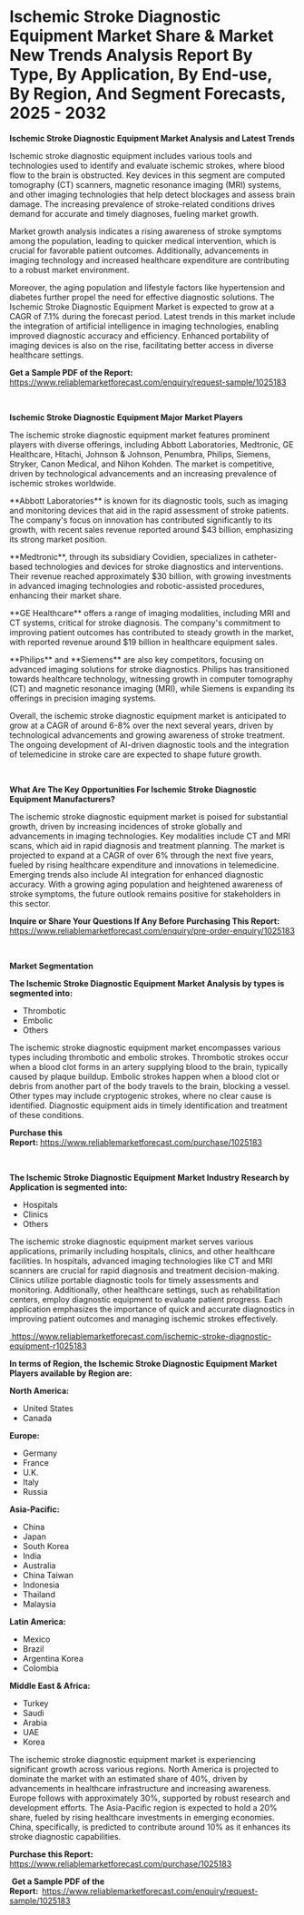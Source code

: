 <p><h1>Ischemic Stroke Diagnostic Equipment Market Share & Market New Trends Analysis Report By Type, By Application, By End-use, By Region, And Segment Forecasts, 2025 - 2032</h1></p><p><strong>Ischemic Stroke Diagnostic Equipment Market Analysis and Latest Trends</strong></p>
<p><p>Ischemic stroke diagnostic equipment includes various tools and technologies used to identify and evaluate ischemic strokes, where blood flow to the brain is obstructed. Key devices in this segment are computed tomography (CT) scanners, magnetic resonance imaging (MRI) systems, and other imaging technologies that help detect blockages and assess brain damage. The increasing prevalence of stroke-related conditions drives demand for accurate and timely diagnoses, fueling market growth.</p><p>Market growth analysis indicates a rising awareness of stroke symptoms among the population, leading to quicker medical intervention, which is crucial for favorable patient outcomes. Additionally, advancements in imaging technology and increased healthcare expenditure are contributing to a robust market environment. </p><p>Moreover, the aging population and lifestyle factors like hypertension and diabetes further propel the need for effective diagnostic solutions. The Ischemic Stroke Diagnostic Equipment Market is expected to grow at a CAGR of 7.1% during the forecast period. Latest trends in this market include the integration of artificial intelligence in imaging technologies, enabling improved diagnostic accuracy and efficiency. Enhanced portability of imaging devices is also on the rise, facilitating better access in diverse healthcare settings.</p></p>
<p><strong>Get a Sample PDF of the Report:&nbsp;</strong> <a href="https://www.reliablemarketforecast.com/enquiry/request-sample/1025183?utm_campaign=1144&utm_medium=2&utm_source=Github&utm_content=ia&utm_term=18042025&utm_id=ischemic-stroke-diagnostic-equipment">https://www.reliablemarketforecast.com/enquiry/request-sample/1025183</a></p>
<p>&nbsp;</p>
<p><strong>Ischemic Stroke Diagnostic Equipment Major Market Players</strong></p>
<p><p>The ischemic stroke diagnostic equipment market features prominent players with diverse offerings, including Abbott Laboratories, Medtronic, GE Healthcare, Hitachi, Johnson & Johnson, Penumbra, Philips, Siemens, Stryker, Canon Medical, and Nihon Kohden. The market is competitive, driven by technological advancements and an increasing prevalence of ischemic strokes worldwide.</p><p>**Abbott Laboratories** is known for its diagnostic tools, such as imaging and monitoring devices that aid in the rapid assessment of stroke patients. The company's focus on innovation has contributed significantly to its growth, with recent sales revenue reported around $43 billion, emphasizing its strong market position.</p><p>**Medtronic**, through its subsidiary Covidien, specializes in catheter-based technologies and devices for stroke diagnostics and interventions. Their revenue reached approximately $30 billion, with growing investments in advanced imaging technologies and robotic-assisted procedures, enhancing their market share.</p><p>**GE Healthcare** offers a range of imaging modalities, including MRI and CT systems, critical for stroke diagnosis. The company's commitment to improving patient outcomes has contributed to steady growth in the market, with reported revenue around $19 billion in healthcare equipment sales.</p><p>**Philips** and **Siemens** are also key competitors, focusing on advanced imaging solutions for stroke diagnostics. Philips has transitioned towards healthcare technology, witnessing growth in computer tomography (CT) and magnetic resonance imaging (MRI), while Siemens is expanding its offerings in precision imaging systems.</p><p>Overall, the ischemic stroke diagnostic equipment market is anticipated to grow at a CAGR of around 6-8% over the next several years, driven by technological advancements and growing awareness of stroke treatment. The ongoing development of AI-driven diagnostic tools and the integration of telemedicine in stroke care are expected to shape future growth.</p></p>
<p>&nbsp;</p>
<p><strong>What Are The Key Opportunities For Ischemic Stroke Diagnostic Equipment Manufacturers?</strong></p>
<p><p>The ischemic stroke diagnostic equipment market is poised for substantial growth, driven by increasing incidences of stroke globally and advancements in imaging technologies. Key modalities include CT and MRI scans, which aid in rapid diagnosis and treatment planning. The market is projected to expand at a CAGR of over 6% through the next five years, fueled by rising healthcare expenditure and innovations in telemedicine. Emerging trends also include AI integration for enhanced diagnostic accuracy. With a growing aging population and heightened awareness of stroke symptoms, the future outlook remains positive for stakeholders in this sector.</p></p>
<p><strong>Inquire or Share Your Questions If Any Before Purchasing This Report:</strong> <a href="https://www.reliablemarketforecast.com/enquiry/pre-order-enquiry/1025183?utm_campaign=1144&utm_medium=2&utm_source=Github&utm_content=ia&utm_term=18042025&utm_id=ischemic-stroke-diagnostic-equipment">https://www.reliablemarketforecast.com/enquiry/pre-order-enquiry/1025183</a></p>
<p>&nbsp;</p>
<p><strong>Market Segmentation</strong></p>
<p><strong>The Ischemic Stroke Diagnostic Equipment Market Analysis by types is segmented into:</strong></p>
<p><ul><li>Thrombotic</li><li>Embolic</li><li>Others</li></ul></p>
<p><p>The ischemic stroke diagnostic equipment market encompasses various types including thrombotic and embolic strokes. Thrombotic strokes occur when a blood clot forms in an artery supplying blood to the brain, typically caused by plaque buildup. Embolic strokes happen when a blood clot or debris from another part of the body travels to the brain, blocking a vessel. Other types may include cryptogenic strokes, where no clear cause is identified. Diagnostic equipment aids in timely identification and treatment of these conditions.</p></p>
<p><strong>Purchase this Report:&nbsp;</strong><a href="https://www.reliablemarketforecast.com/purchase/1025183?utm_campaign=1144&utm_medium=2&utm_source=Github&utm_content=ia&utm_term=18042025&utm_id=ischemic-stroke-diagnostic-equipment">https://www.reliablemarketforecast.com/purchase/1025183</a></p>
<p>&nbsp;</p>
<p><strong>The Ischemic Stroke Diagnostic Equipment Market Industry Research by Application is segmented into:</strong></p>
<p><ul><li>Hospitals</li><li>Clinics</li><li>Others</li></ul></p>
<p><p>The ischemic stroke diagnostic equipment market serves various applications, primarily including hospitals, clinics, and other healthcare facilities. In hospitals, advanced imaging technologies like CT and MRI scanners are crucial for rapid diagnosis and treatment decision-making. Clinics utilize portable diagnostic tools for timely assessments and monitoring. Additionally, other healthcare settings, such as rehabilitation centers, employ diagnostic equipment to evaluate patient progress. Each application emphasizes the importance of quick and accurate diagnostics in improving patient outcomes and managing ischemic strokes effectively.</p></p>
<p><a href="https://www.reliablemarketforecast.com/ischemic-stroke-diagnostic-equipment-r1025183?utm_campaign=1144&utm_medium=2&utm_source=Github&utm_content=ia&utm_term=18042025&utm_id=ischemic-stroke-diagnostic-equipment">&nbsp;https://www.reliablemarketforecast.com/ischemic-stroke-diagnostic-equipment-r1025183</a></p>
<p><strong>In terms of Region, the Ischemic Stroke Diagnostic Equipment Market Players available by Region are:</strong></p>
<p>
    <p> <strong> North America: </strong>
        <ul>
            <li>United States</li>
            <li>Canada</li>
        </ul>
        </p> 
    <p> <strong> Europe: </strong>
        <ul>
            <li>Germany</li>
            <li>France</li>
            <li>U.K.</li>
            <li>Italy</li>
            <li>Russia</li>
        </ul>
        </p> 
    <p> <strong> Asia-Pacific: </strong>
        <ul>
            <li>China</li>
            <li>Japan</li>
            <li>South Korea</li>
            <li>India</li>
            <li>Australia</li>
            <li>China Taiwan</li>
            <li>Indonesia</li>
            <li>Thailand</li>
            <li>Malaysia</li>
        </ul>
        </p> 
    <p> <strong> Latin America: </strong>
        <ul>
            <li>Mexico</li>
            <li>Brazil</li>
            <li>Argentina Korea</li>
            <li>Colombia</li>
        </ul>
        </p> 
    <p> <strong> Middle East & Africa: </strong>
        <ul>
            <li>Turkey</li>
            <li>Saudi</li>
            <li>Arabia</li>
            <li>UAE</li>
            <li>Korea</li>
        </ul>
    </p>
    </p>
<p><p>The ischemic stroke diagnostic equipment market is experiencing significant growth across various regions. North America is projected to dominate the market with an estimated share of 40%, driven by advancements in healthcare infrastructure and increasing awareness. Europe follows with approximately 30%, supported by robust research and development efforts. The Asia-Pacific region is expected to hold a 20% share, fueled by rising healthcare investments in emerging economies. China, specifically, is predicted to contribute around 10% as it enhances its stroke diagnostic capabilities.</p></p>
<p><strong>Purchase this Report: </strong><a href="https://www.reliablemarketforecast.com/purchase/1025183?utm_campaign=1144&utm_medium=2&utm_source=Github&utm_content=ia&utm_term=18042025&utm_id=ischemic-stroke-diagnostic-equipment">https://www.reliablemarketforecast.com/purchase/1025183</a></p>
<p>&nbsp;<strong>Get a Sample PDF of the Report:&nbsp;&nbsp;</strong><a href="https://www.reliablemarketforecast.com/enquiry/request-sample/1025183?utm_campaign=1144&utm_medium=2&utm_source=Github&utm_content=ia&utm_term=18042025&utm_id=ischemic-stroke-diagnostic-equipment">https://www.reliablemarketforecast.com/enquiry/request-sample/1025183</a></p>
<p><strong></strong></p>
<p><p></p><p></p><p></p></p>